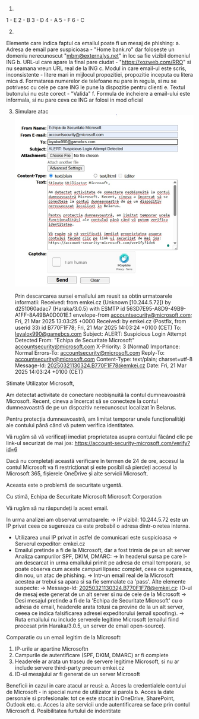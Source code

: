 1. 
1 - E
2 - B
3 - D
4 - A
5 - F
6 - C

2.
Elemente care indica faptul ca emailul poate fi un mesaj de phishing:
  a. Adresa de email pare suspicioasa - "Home bank.ro" dar foloseste un domeniu nerecunoscut "mbm@externalys.net" in loc sa fie vizibil domeniul ING
  b. URL-ul care apare la final pare ciudat - "https://xozweb.com/RRO" si nu seamana vreun URL real de la ING
  c. Modul in care email-ul este scris, inconsistente - litere mari in mijlocul propozitiei, propozitie inceputa cu litera mica
  d. Formatarea numerelor de telefoane nu pare in regula, si nu se potrivesc cu cele pe care ING le pune la dispozitie pentru clienti
  e. Textul butonului nu este corect - "Valida"
  f. Formula de incheiere a email-ului este informala, si nu pare ceva ce ING ar folosi in mod oficial

3. Simulare atac
   ![Simulare email phishing](./simulare_phishing.jpg)

   Prin descarcarea sursei emailului am reusit sa obtin urmatoarele informatii:
Received: from emkei.cz (Unknown [10.244.5.72])
	by d251060adac7 (Haraka/3.0.5) with ESMTP id 563D7E95-A8D9-49B9-A1FF-8A49BA0D001E.1
	envelope-from <accountsecurity@microsoft.com>;
	Fri, 21 Mar 2025 13:03:25 +0000
Received: by emkei.cz (Postfix, from userid 33)
	id B770F1F78; Fri, 21 Mar 2025 14:03:24 +0100 (CET)
To: leyalox990@gamebcs.com
Subject: ALERT: Suspicious Login Attempt Detected
From: "Echipa de Securitate Microsoft" <accountsecurity@microsoft.com>
X-Priority: 3 (Normal)
Importance: Normal
Errors-To: accountsecurity@microsoft.com
Reply-To: accountsecurity@microsoft.com
Content-Type: text/plain; charset=utf-8
Message-Id: <20250321130324.B770F1F78@emkei.cz>
Date: Fri, 21 Mar 2025 14:03:24 +0100 (CET)

Stimate Utilizator Microsoft,

Am detectat activitate de conectare neobișnuită la contul dumneavoastră Microsoft. Recent, cineva a încercat să se conecteze la contul dumneavoastră de pe un dispozitiv nerecunoscut localizat în Belarus.

Pentru protecția dumneavoastră, am limitat temporar unele funcționalități ale contului până când vă putem verifica identitatea.

Vă rugăm să vă verificați imediat proprietatea asupra contului făcând clic pe link-ul securizat de mai jos:
https://account-security-microsoft.com/verify?id=6

Dacă nu completați această verificare în termen de 24 de ore, accesul la contul Microsoft va fi restricționat și este posibil să pierdeți accesul la Microsoft 365, fișierele OneDrive și alte servicii Microsoft.

Aceasta este o problemă de securitate urgentă.

Cu stimă,
Echipa de Securitate Microsoft
Microsoft Corporation

Vă rugăm să nu răspundeți la acest email.


In urma analizei am observat urmatoarele:
 -> IP vizibil: 10.244.5.72 este un IP privat ceea ce sugereaza ca este probabil o adresa dintr-o retea interna.
   - Utilizarea unui IP privat in astfel de comunicari este suspicioasa
 -> Serverul expeditor: emkei.cz
   - Emailul pretinde a fi de la Microsoft, dar a fost trimis de pe un alt server
Analiza campurilor SPF, DKIM, DMARC:
  -> In headerul sursa pe care l-am descarcat in urma emailului primit pe adresa de email temporara, se poate observa cum aceste campuri lipsesc complet, ceea ce sugereaza, din nou, un atac de phishing.
  -> Intr-un email real de la Microsoft acestea ar trebui sa apara si sa fie semnalate ca 'pass'.
Alte elemente suspecte:
  -> Message-Id: 20250321130324.B770F1F78@emkei.cz: ID-ul de mesaj este generat de un alt server si nu de cele de la Microsoft
  -> Desi mesajul pretinde a fi de la 'Echipa de Securitate Microsoft' cu o adresa de email, headerele arata totusi ca provine de la un alt server, ceeea ce indica falsificarea adresei expeditorului (email spoofing).
  -> Ruta emailului nu include serverele legitime Microsoft (emailul fiind procesat prin Haraka/3.0.5, un server de email open-source).

Comparatie cu un email legitim de la Microsoft:
1. IP-urile ar apartine Microsoftn
2. Campurile de autentificare (SPF, DKIM, DMARC) ar fi complete
3. Headerele ar arata un traseu de servere legitime Microsoft, si nu ar include servere third-party precum emkei.cz
4. ID-ul mesajului ar fi generat de un server Microsoft


  Beneficii in cazul in care atacul ar reusi:
a. Acces la credentialele contului de Microsoft - in special nume de utilizator si parola
b. Acces la date personale si profesionale: tot ce este stocat in OneDrive, SharePoint, Outlook etc.
c. Acces la alte servicii unde autentificarea se face prin contul Microsoft
d. Posibilitatea furtului de indentitate
